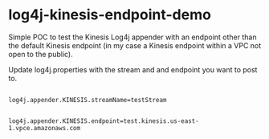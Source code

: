# log4j-kinesis-endpoint-demo
Simple POC to test the Kinesis Log4j appender with an endpoint other than the default Kinesis endpoint (in my case a Kinesis endpoint within a VPC not open to the public).

Update log4j.properties with the stream and and endpoint you want to post to.

<code>
log4j.appender.KINESIS.streamName=testStream
  
log4j.appender.KINESIS.endpoint=test.kinesis.us-east-1.vpce.amazonaws.com
 </code>
